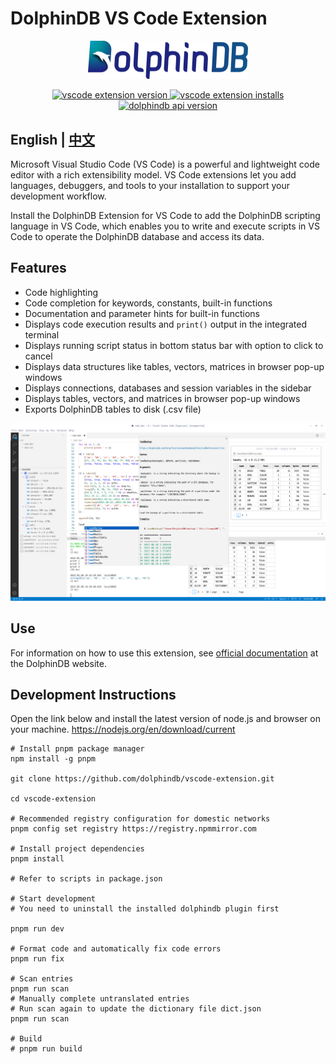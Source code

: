 # DolphinDB VS Code Extension

<p align='center'>
    <img src='./images/ddb.png' alt='DolphinDB VSCode Extension' width='256'>
</p>

<p align='center'>
    <a href='https://marketplace.visualstudio.com/items?itemName=dolphindb.dolphindb-vscode' target='_blank'>
        <img alt='vscode extension version' src='https://img.shields.io/visual-studio-marketplace/v/dolphindb.dolphindb-vscode?style=flat-square&color=39aaf2' />
    </a>
    <a href='https://marketplace.visualstudio.com/items?itemName=dolphindb.dolphindb-vscode' target='_blank'>
        <img alt='vscode extension installs' src='https://img.shields.io/visual-studio-marketplace/i/dolphindb.dolphindb-vscode?style=flat-square&color=39aaf2' />
    </a>
    <a href='https://github.com/dolphindb/api-javascript' target='_blank'>
        <img alt='dolphindb api version' src='https://img.shields.io/npm/v/dolphindb?color=brightgreen&label=api-javascript&style=flat-square' />
    </a>
</p>

## English | [中文](./README.zh.md)

Microsoft Visual Studio Code (VS Code) is a powerful and lightweight code editor with a rich extensibility model. VS Code extensions let you add languages, debuggers, and tools to your installation to support your development workflow.

Install the DolphinDB Extension for VS Code to add the DolphinDB scripting language in VS Code, which enables you to write and execute scripts in VS Code to operate the DolphinDB database and access its data.

## Features
- Code highlighting
- Code completion for keywords, constants, built-in functions
- Documentation and parameter hints for built-in functions
- Displays code execution results and `print()` output in the integrated terminal
- Displays running script status in bottom status bar with option to click to cancel
- Displays data structures like tables, vectors, matrices in browser pop-up windows
- Displays connections, databases and session variables in the sidebar
- Displays tables, vectors, and matrices in browser pop-up windows 
- Exports DolphinDB tables to disk (.csv file)

<img src='./images/demo.png' width='1200'>

## Use

For information on how to use this extension, see [official documentation](https://docs.dolphindb.cn/en/Tutorials/vscode_extension.html) at the DolphinDB website.

## Development Instructions

Open the link below and install the latest version of node.js and browser on your machine.
https://nodejs.org/en/download/current

```shell
# Install pnpm package manager
npm install -g pnpm

git clone https://github.com/dolphindb/vscode-extension.git

cd vscode-extension

# Recommended registry configuration for domestic networks
pnpm config set registry https://registry.npmmirror.com

# Install project dependencies
pnpm install

# Refer to scripts in package.json

# Start development
# You need to uninstall the installed dolphindb plugin first

pnpm run dev

# Format code and automatically fix code errors
pnpm run fix

# Scan entries
pnpm run scan
# Manually complete untranslated entries
# Run scan again to update the dictionary file dict.json
pnpm run scan

# Build
# pnpm run build
```
